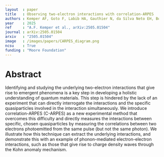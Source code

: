 ```yaml
---
layout  : paper
title   : Observing two-electron interactions with correlation-ARPES
authors : Kemper AF, Goto F, Labib HA, Gauthier N, da Silva Neto EH, Boschini F
year    : 2025
ref     : "A.F. Kemper et al., arXiv:2505.01504"
journal : arXiv:2505.01504
arxiv   : "2505.01504"
image   : /images/papers/CARPES_diagram.png
ncsu    : True
funding : "Moore Foundation"
---
```


# Abstract
Identifying and studying the underlying two-electron interactions that give rise to emergent phenomena 
is a key step in developing a holistic understanding of quantum materials.  This step is hindered by the lack of
an experiment that can directly interrogate the interactions and the specific quasiparticles involved
in the interaction simultaneously.  We introduce correlation-ARPES (C-ARPES) as a new experimental
method that overcomes this difficulty and directly measures the interactions between specific, chosen quasiparticles
by measuring the correlations between two electrons photoemitted
from the same pulse (but not the same photon).  We illustrate how this technique can extract the underlying
interactions, and demonstrate this with an example of phonon-mediated electron-electron interactions, such as
those that give rise to charge density waves through the Kohn anomaly mechanism.  
